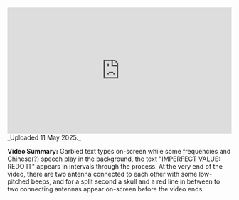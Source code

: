 
<iframe 
  src="https://drive.google.com/file/d/1qAikTVgaD_8IEvCYME780fjgLW2QXm6B/preview"  
  style="width:100%; aspect-ratio:16/9; border:0;"
  allowfullscreen>
</iframe>
_Uploaded 11 May 2025._

**Video Summary:** Garbled text types on-screen while some frequencies and Chinese(?) speech play in the background, the text "IMPERFECT VALUE: REDO IT" appears in intervals through the process. At the very end of the video, there are two antenna connected to each other with some low-pitched beeps, and for a split second a skull and a red line in between to two connecting antennas appear on-screen before the video ends.